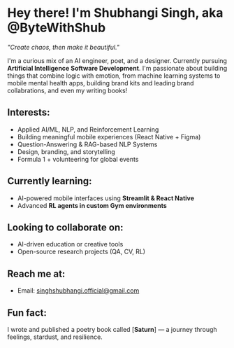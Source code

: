 # Hey there! I'm Shubhangi Singh, aka @ByteWithShub

 *"Create chaos, then make it beautiful."*

I'm a curious mix of an AI engineer, poet, and a designer. Currently pursuing **Artificial Intelligence Software Development**. I'm passionate about building things that combine logic with emotion, from machine learning systems to mobile mental health apps, building brand kits and leading brand collabrations, and even my writing books!

## Interests:
- Applied AI/ML, NLP, and Reinforcement Learning  
- Building meaningful mobile experiences (React Native + Figma)  
-  Question-Answering & RAG-based NLP Systems  
-  Design, branding, and storytelling  
-  Formula 1 + volunteering for global events

##  Currently learning:
- AI-powered mobile interfaces using **Streamlit & React Native**
- Advanced **RL agents in custom Gym environments**

## Looking to collaborate on:
- AI-driven education or creative tools
- Open-source research projects (QA, CV, RL)

## Reach me at:
-  Email: singhshubhangi.official@gmail.com  

## Fun fact:
I wrote and published a poetry book called [**Saturn**] — a journey through feelings, stardust, and resilience.

